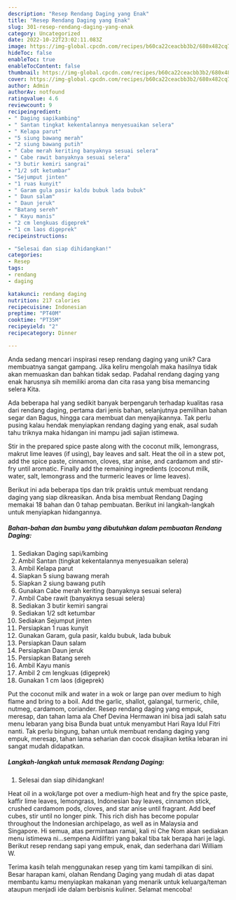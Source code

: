 ```yaml
---
description: "Resep Rendang Daging yang Enak"
title: "Resep Rendang Daging yang Enak"
slug: 301-resep-rendang-daging-yang-enak
category: Uncategorized
date: 2022-10-22T23:02:11.083Z
image: https://img-global.cpcdn.com/recipes/b60ca22ceacbb3b2/680x482cq70/rendang-daging-foto-resep-utama.jpg
hideToc: false
enableToc: true
enableTocContent: false
thumbnail: https://img-global.cpcdn.com/recipes/b60ca22ceacbb3b2/680x482cq70/rendang-daging-foto-resep-utama.jpg
cover: https://img-global.cpcdn.com/recipes/b60ca22ceacbb3b2/680x482cq70/rendang-daging-foto-resep-utama.jpg
author: Admin
authorAv: notfound
ratingvalue: 4.6
reviewcount: 9
recipeingredient:
- " Daging sapikambing"
- " Santan tingkat kekentalannya menyesuaikan selera"
- " Kelapa parut"
- "5 siung bawang merah"
- "2 siung bawang putih"
- " Cabe merah keriting banyaknya sesuai selera"
- " Cabe rawit banyaknya sesuai selera"
- "3 butir kemiri sangrai"
- "1/2 sdt ketumbar"
- "Sejumput jinten"
- "1 ruas kunyit"
- " Garam gula pasir kaldu bubuk lada bubuk"
- " Daun salam"
- " Daun jeruk"
- "Batang sereh"
- " Kayu manis"
- "2 cm lengkuas digeprek"
- "1 cm laos digeprek"
recipeinstructions:

- "Selesai dan siap dihidangkan!"
categories:
- Resep
tags:
- rendang
- daging

katakunci: rendang daging 
nutrition: 217 calories
recipecuisine: Indonesian
preptime: "PT40M"
cooktime: "PT35M"
recipeyield: "2"
recipecategory: Dinner

---
```





Anda sedang mencari inspirasi resep rendang daging yang unik? Cara membuatnya sangat gampang. Jika keliru mengolah maka hasilnya tidak akan memuaskan dan bahkan tidak sedap. Padahal rendang daging yang enak harusnya sih memiliki aroma dan cita rasa yang bisa memancing selera Kita.





Ada beberapa hal yang sedikit banyak berpengaruh terhadap kualitas rasa dari rendang daging, pertama dari jenis bahan, selanjutnya pemilihan bahan segar dan Bagus, hingga cara membuat dan menyajikannya. Tak perlu pusing kalau hendak menyiapkan rendang daging yang enak,      asal sudah tahu triknya maka hidangan ini mampu jadi sajian istimewa.














Stir in the prepared spice paste along with the coconut milk, lemongrass, makrut lime leaves (if using), bay leaves and salt. Heat the oil in a stew pot, add the spice paste, cinnamon, cloves, star anise, and cardamom and stir-fry until aromatic. Finally add the remaining ingredients (coconut milk, water, salt, lemongrass and the turmeric leaves or lime leaves).






Berikut ini ada beberapa tips dan trik praktis untuk membuat rendang daging yang siap dikreasikan. Anda bisa membuat Rendang Daging memakai 18 bahan dan 0 tahap pembuatan. Berikut ini langkah-langkah untuk menyiapkan hidangannya.

<!--inarticleads1-->

##### Bahan-bahan dan bumbu yang dibutuhkan dalam pembuatan Rendang Daging:

1. Sediakan  Daging sapi/kambing
1. Ambil  Santan (tingkat kekentalannya menyesuaikan selera)
1. Ambil  Kelapa parut
1. Siapkan 5 siung bawang merah
1. Siapkan 2 siung bawang putih
1. Gunakan  Cabe merah keriting (banyaknya sesuai selera)
1. Ambil  Cabe rawit (banyaknya sesuai selera)
1. Sediakan 3 butir kemiri sangrai
1. Sediakan 1/2 sdt ketumbar
1. Sediakan Sejumput jinten
1. Persiapkan 1 ruas kunyit
1. Gunakan  Garam, gula pasir, kaldu bubuk, lada bubuk
1. Persiapkan  Daun salam
1. Persiapkan  Daun jeruk
1. Persiapkan Batang sereh
1. Ambil  Kayu manis
1. Ambil 2 cm lengkuas (digeprek)
1. Gunakan 1 cm laos (digeprek)


Put the coconut milk and water in a wok or large pan over medium to high flame and bring to a boil. Add the garlic, shallot, galangal, turmeric, chile, nutmeg, cardamom, coriander. Resep rendang daging yang empuk, meresap, dan tahan lama ala Chef Devina Hermawan ini bisa jadi salah satu menu lebaran yang bisa Bunda buat untuk menyambut Hari Raya Idul Fitri nanti. Tak perlu bingung, bahan untuk membuat rendang daging yang empuk, meresap, tahan lama seharian dan cocok disajikan ketika lebaran ini sangat mudah didapatkan. 

<!--inarticleads2-->

##### Langkah-langkah untuk memasak Rendang Daging:


1. Selesai dan siap dihidangkan!

Heat oil in a wok/large pot over a medium-high heat and fry the spice paste, kaffir lime leaves, lemongrass, Indonesian bay leaves, cinnamon stick, crushed cardamom pods, cloves, and star anise until fragrant. Add beef cubes, stir until no longer pink. This rich dish has become popular throughout the Indonesian archipelago, as well as in Malaysia and Singapore. Hi semua, atas permintaan ramai, kali ni Che Nom akan sediakan menu istimewa ni…sempena Aidilfitri yang bakal tiba tak berapa hari je lagi. Berikut resep rendang sapi yang empuk, enak, dan sederhana dari William W. 

Terima kasih telah menggunakan resep yang tim kami tampilkan di sini. Besar harapan kami, olahan Rendang Daging yang mudah di atas dapat membantu kamu menyiapkan makanan yang menarik untuk keluarga/teman ataupun menjadi ide dalam berbisnis kuliner. Selamat mencoba!
